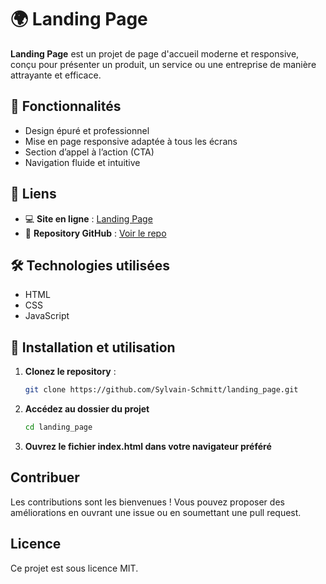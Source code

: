 # 🌍 Landing Page

**Landing Page** est un projet de page d'accueil moderne et responsive, conçu pour présenter un produit, un service ou une entreprise de manière attrayante et efficace.

## 🌟 Fonctionnalités

- Design épuré et professionnel
- Mise en page responsive adaptée à tous les écrans
- Section d’appel à l’action (CTA)
- Navigation fluide et intuitive

## 🔗 Liens

- 💻 **Site en ligne** : [Landing Page](https://sylvain-schmitt.github.io/landing_page/)
- 📂 **Repository GitHub** : [Voir le repo](https://github.com/Sylvain-Schmitt/landing_page)

## 🛠️ Technologies utilisées

- HTML
- CSS
- JavaScript

## 🚀 Installation et utilisation

1. **Clonez le repository** :
   ```bash
   git clone https://github.com/Sylvain-Schmitt/landing_page.git

2. **Accédez au dossier du projet**
   ```bash
   cd landing_page

3. **Ouvrez le fichier index.html dans votre navigateur préféré**

## Contribuer
   Les contributions sont les bienvenues ! Vous pouvez proposer des améliorations en ouvrant une issue ou en soumettant une pull request.

## Licence
Ce projet est sous licence MIT.
